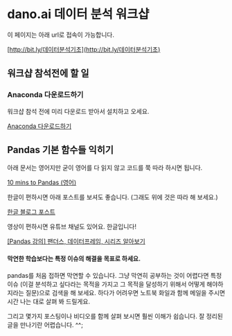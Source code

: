 # dano.ai 데이터 분석 워크샵

이 페이지는 아래 url로 접속이 가능합니다.

[http://bit.ly/데이터분석기초](http://bit.ly/데이터분석기초)

## 워크샵 참석전에 할 일
### Anaconda 다운로드하기
워크샵 참석 전에 미리 다운로드 받아서 설치하고 오세요.

[Anaconda 다운로드하기](https://www.anaconda.com/download/)


## Pandas 기본 함수들 익히기
아래 문서는 영어지만 굳이 영어를 다 읽지 않고 코드를 쭉 따라 하시면 됩니다. 

[10 mins to Pandas (영어)](https://pandas.pydata.org/pandas-docs/stable/10min.html)

한글이 편하시면 아래 포스트를 보셔도 좋습니다. (그래도 위에 것은 따라 해 보세요.)

[한글 블로그 포스트](http://nittaku.tistory.com/113)

영상이 편하시면 유튜브 채널도 있어요. 한글입니다!

[[Pandas 강의] 팬더스, 데이터프레임, 시리즈 알아보기](https://www.youtube.com/watch?v=pFXipjh0ghw)

#### 막연한 학습보다는 특정 이슈의 해결을 목표로 하세요.
pandas를 처음 접하면 막연할 수 있습니다. 그냥 막연히 공부하는 것이 어렵다면 특정 이슈 (이걸 분석하고 싶다라는 목적을 가지고 그 목적을 달성하기 위해서 어떻게 해야하지라는 질문)으로 검색을 해 보세요. 하다가 어려우면 노트북 화일과 함께 메일을 주시면 시간 나는 대로 살펴 봐 드릴게요.

그리고 몇가지 포스팅이나 비디오를 함께 살펴 보시면 훨씬 이해가 쉽습니다. 잘 정리된 글을 만나기란 어렵습니다. ^^;

